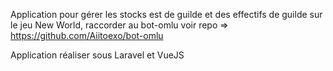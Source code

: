 Application pour gérer les stocks est de guilde et des effectifs de guilde sur le jeu New World, raccorder au bot-omlu voir repo => https://github.com/Aiitoexo/bot-omlu

Application réaliser sous Laravel et VueJS
